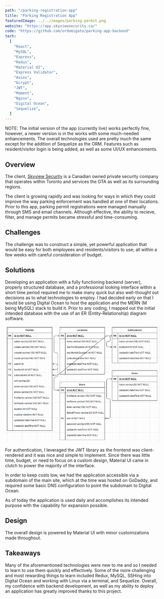 ```yaml
---
path: "/parking-registration-app"
title: "Parking Registration App"
featuredImage: ../../images/parking-permit.png
website: "https://app.skyviewsecurity.ca/"
code: "https://github.com/ordomigato/parking-app-backend"
tech:
  [
    "React",
    "MySQL",
    "Express",
    "Redux",
    "Material UI",
    "Express Validator",
    "Axios",
    "bcrypt",
    "JWT",
    "Moment",
    "Nginx",
    "Digital Ocean",
    "Sequelize",
  ]
---
```


<div class="card notice">
<p>
NOTE: The initial version of the app (currently live) works perfectly fine, however, a newer version is in the works with some much-needed enhancements. The overall technologies used are pretty much the same except for the addition of Sequelize as the ORM. Features such as resident/visitor login is being added, as well as some UI/UX enhancements.
</p>
</div>

## Overview

<p>
The client, <a href="https://skyviewsecurity.ca/" target="_blank">Skyview Security</a> is a Canadian owned private security company that operates within Toronto and services the GTA as well as its surrounding regions.

The client is growing rapidly and was looking for ways in which they could improve the way parking enforcement was handled at one of their locations. Prior to this app, parking permit registrations were managed manually through SMS and email channels. Although effective, the ability to recieve, filter, and manage permits became stressful and time-consuming.

</p>

## Challenges

<p>
The challenge was to construct a simple, yet powerful application that would be easy for both employees and residents/visitors to use; all within a few weeks with careful consideration of budget.
</p>

## Solutions

<p>
Developing an application with a fully functioning backend (server), properly structured database, and a professional looking interface within a short time period required me to make many quick but also well-thought out decisions as to what technologies to employ. I had decided early on that I would be using Digital Ocean to host the application and the MERN (M being MySQL) stack to build it. Prior to any coding, I mapped out the initial intended database with the use of an ER (Entity-Relationship) diagram software.
</p>

![ER relationships](../../images/er-diagram.png)

<p>
For authentication, I leveraged the JWT library as the frontend was client-rendered and it was nice and simple to implement. Since there was little time, budget, or need to focus on a custom design, Material UI came in clutch to power the majority of the interface.
</p>

<p>
In order to keep costs low, we had the application accessible via a subdomain of the main site, which at the time was hosted on GoDaddy, and required some basic DNS configuration to point the subdomain to Digital Ocean. 
</p>

<p>
As of today the application is used daily and accomplishes its intended purpose with the capability for expansion possible.
</p>

## Design

<p>
The overall design is powered by Material UI with minor customizations made throughout.
</p>

## Takeaways

Many of the aforementioned technologies were new to me and so I needed to learn to use them quickly and effectively. Some of the more challenging and most rewarding things to learn included Redux, MySQL, SSHing into Digital Ocean and working with Linux via a terminal, and Sequelize. Overall, my confidence with backend development, as well as my ability to deploy an application has greatly improved thanks to this project.
